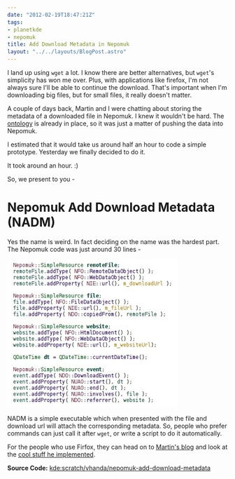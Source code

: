 ```yaml
---
date: "2012-02-19T18:47:21Z"
tags:
- planetkde
- nepomuk
title: Add Download Metadata in Nepomuk
layout: "../../layouts/BlogPost.astro"
---
```


I land up using `wget` a lot. I know there are better alternatives, but
`wget`'s simplicity has won me over. Plus, with applications like
firefox, I'm not always sure I'll be able to continue the download.
That's important when I'm downloading big files, but for small files, it
really doesn't matter.

A couple of days back, Martin and I were chatting about storing the
metadata of a downloaded file in Nepomuk. I knew it wouldn't be hard.
The [ontology][] is already in place, so it was just a matter of pushing
the data into Nepomuk.

I estimated that it would take us around half an hour to code a simple
prototype. Yesterday we finally decided to do it.

It took around an hour. :)

So, we present to you -

Nepomuk Add Download Metadata (NADM)
====================================

Yes the name is weird. In fact deciding on the name was the hardest
part. The Nepomuk code was just around 30 lines -

![image][]

NADM is a simple executable which when presented with the file and
download url will attach the corresponding metadata. So, people who
prefer commands can just call it after `wget`, or write a script to do
it automatically.

For the people who use Firfox, they can head on to [Martin's blog][] and
look at the [cool stuff he implemented][].

**Source Code:** [kde:scratch/vhanda/nepomuk-add-download-metadata][]

  [ontology]: http://oscaf.sourceforge.net/ndo.html
  [image]: /blog/images/2012/02/19/nepomuk-download-code.jpg
  [Martin's blog]: http://martys.typepad.com/
  [cool stuff he implemented]: http://martys.typepad.com/blog/2012/02/so-you-want-to-keep-the-url-of-downloaded-file-eh.html
  [kde:scratch/vhanda/nepomuk-add-download-metadata]: http://quickgit.kde.org/index.php?p=scratch%2Fvhanda%2Fnepomuk-add-download-metadata.git&a=summary

